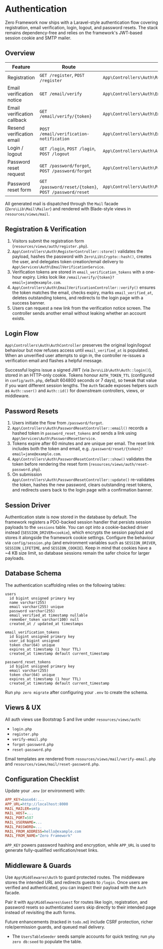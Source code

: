 # Authentication

Zero Framework now ships with a Laravel-style authentication flow covering registration, email verification, login, logout, and password resets. The stack remains dependency-free and relies on the framework's JWT-based session cookie and SMTP mailer.

## Overview

| Feature | Route | Controller |
| --- | --- | --- |
| Registration | `GET /register`, `POST /register` | `App\Controllers\Auth\RegisterController` |
| Email verification notice | `GET /email/verify` | `App\Controllers\Auth\EmailVerificationController@notice` |
| Email verification callback | `GET /email/verify/{token}` | `App\Controllers\Auth\EmailVerificationController@verify` |
| Resend verification email | `POST /email/verification-notification` | `App\Controllers\Auth\EmailVerificationController@resend` |
| Login / logout | `GET /login`, `POST /login`, `POST /logout` | `App\Controllers\Auth\AuthController` |
| Password reset request | `GET /password/forgot`, `POST /password/forgot` | `App\Controllers\Auth\PasswordResetController` |
| Password reset form | `GET /password/reset/{token}`, `POST /password/reset` | `App\Controllers\Auth\PasswordResetController` |

All generated mail is dispatched through the `Mail` facade (`Zero\Lib\Mail\Mailer`) and rendered with Blade-style views in `resources/views/mail`.

## Registration & Verification

1. Visitors submit the registration form (`resources/views/auth/register.php`).
2. `App\Controllers\Auth\RegisterController::store()` validates the payload, hashes the password with `Zero\Lib\Crypto::hash()`, creates the user, and delegates token creation/email delivery to `App\Services\Auth\EmailVerificationService`.
3. Verification tokens are stored in `email_verification_tokens` with a one-hour expiry. Links look like `/email/verify/{token}?email=jane@example.com`.
4. `App\Controllers\Auth\EmailVerificationController::verify()` ensures the token matches the email, checks expiry, marks `email_verified_at`, deletes outstanding tokens, and redirects to the login page with a success banner.
5. Users can request a new link from the verification notice screen. The controller sends another email without leaking whether an account exists.

## Login Flow

`App\Controllers\Auth\AuthController` preserves the original login/logout behaviour but now refuses access until `email_verified_at` is populated. When an unverified user attempts to sign in, the controller re-issues a verification email and flashes a helpful message.

Successful logins issue a signed JWT (via `Zero\Lib\Auth\Auth::login()`), stored in an HTTP-only cookie. Tokens honour `AUTH_TOKEN_TTL` (configured in `config/auth.php`, default 604800 seconds or 7 days), so tweak that value if you want different session lengths. The `Auth` facade exposes helpers such as `Auth::user()` and `Auth::id()` for downstream controllers, views, or middleware.

## Password Resets

1. Users initiate the flow from `/password/forgot`.
2. `App\Controllers\Auth\PasswordResetController::email()` records a hashed token in `password_reset_tokens` and sends a link using `App\Services\Auth\PasswordResetService`.
3. Tokens expire after 60 minutes and are unique per email. The reset link includes both the token and email, e.g. `/password/reset/{token}?email=jane@example.com`.
4. `App\Controllers\Auth\PasswordResetController::show()` validates the token before rendering the reset form (`resources/views/auth/reset-password.php`).
5. On submission `App\Controllers\Auth\PasswordResetController::update()` re-validates the token, hashes the new password, clears outstanding reset tokens, and redirects users back to the login page with a confirmation banner.

## Session Driver

Authentication state is now stored in the database by default. The framework registers a PDO-backed session handler that persists session payloads to the `sessions` table. You can opt into a cookie-backed driver instead (`SESSION_DRIVER=cookie`), which encrypts the session payload and stores it alongside the framework cookie settings. Configure the behaviour via `config/session.php` (and environment variables such as `SESSION_DRIVER`, `SESSION_LIFETIME`, and `SESSION_COOKIE`). Keep in mind that cookies have a ~4 KB size limit, so database sessions remain the safer choice for larger payloads.


## Database Schema

The authentication scaffolding relies on the following tables:

```text
users
  id bigint unsigned primary key
  name varchar(255)
  email varchar(255) unique
  password varchar(255)
  email_verified_at timestamp nullable
  remember_token varchar(100) null
  created_at / updated_at timestamps

email_verification_tokens
  id bigint unsigned primary key
  user_id bigint unsigned
  token char(64) unique
  expires_at timestamp (1 hour TTL)
  created_at timestamp default current_timestamp

password_reset_tokens
  id bigint unsigned primary key
  email varchar(255)
  token char(64) unique
  expires_at timestamp (1 hour TTL)
  created_at timestamp default current_timestamp
```

Run `php zero migrate` after configuring your `.env` to create the schema.

## Views & UX

All auth views use Bootstrap 5 and live under `resources/views/auth`:

- `login.php`
- `register.php`
- `verify-email.php`
- `forgot-password.php`
- `reset-password.php`

Email templates are rendered from `resources/views/mail/verify-email.php` and `resources/views/mail/reset-password.php`.

## Configuration Checklist

Update your `.env` (or environment) with:

```ini
APP_KEY=base64:...
APP_URL=http://localhost:8000
MAIL_MAILER=smtp
MAIL_HOST=...
MAIL_PORT=587
MAIL_USERNAME=...
MAIL_PASSWORD=...
MAIL_FROM_ADDRESS=hello@example.com
MAIL_FROM_NAME="Zero Framework"
```

`APP_KEY` powers password hashing and encryption, while `APP_URL` is used to generate fully-qualified verification/reset links.

## Middleware & Guards

Use `App\Middlewares\Auth` to guard protected routes. The middleware stores the intended URL and redirects guests to `/login`. Once users are verified and authenticated, you can inspect their payload with the `Auth` facade.

Pair it with `App\Middlewares\Guest` for routes like login, registration, and password resets so authenticated users skip directly to their intended page instead of revisiting the auth forms.

Future enhancements (tracked in `todo.md`) include CSRF protection, richer role/permission guards, and queued mail delivery.

- The `UsersTableSeeder` seeds sample accounts for quick testing; run `php zero db:seed` to populate the table.
